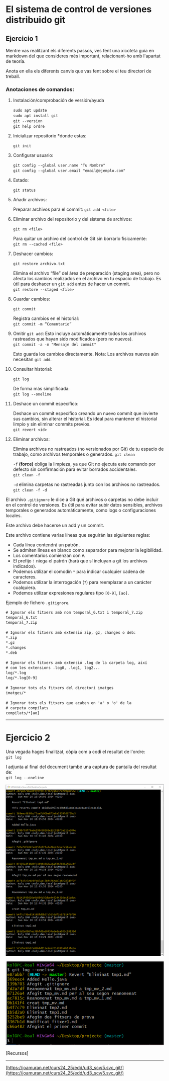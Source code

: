 # El sistema de control de versiones distribuido git

## Ejercicio 1
Mentre vas realitzant els diferents passos, ves fent una xicoteta guía en markdown del que consideres més important, relacionant-ho amb l'apartat de teoría.

Anota en ella els diferents canvis que vas fent sobre el teu directori de treball.

### **Anotaciones de comandos:**

1. Instalación/comprobación de versión/ayuda  

    `sudo apt update`  
    `sudo apt install git`  
    `git --version`  
    `git help ordre`

2. Inicializar repositorio *donde estas:

    `git init`

3. Configurar usuario:

    `git config --global user.name "Tu Nombre"`  
    `git config --global user.email "email@ejemplo.com"`

4. Estado:

    `git status`

5. Añadir archivos:

    Preparar archivos para el commit:
    `git add <file>`

6. Eliminar archivo del repositorio y del sistema de archivos:

    `git rm <file>`
    
    Para quitar un archivo del control de Git sin borrarlo fisicamente:  
    `git rm --cached <file>`

7. Deshacer cambios:

    `git restore archivo.txt`
    
    Elimina el archivo “file” del área de preparación (staging area), pero no afecta los cambios realizados en el archivo en tu espacio de trabajo. Es útil para deshacer un `git add` antes de hacer un commit.  
    `git restore --staged <file>`

8. Guardar cambios:

    `git commit`

    Registra cambios en el historial:  
    `git commit -m “Comentario”`

9. Omitir `git add`:
    Esto incluye automáticamente todos los archivos rastreados que hayan sido modificados (pero no nuevos).  
    `git commit -a -m "Mensaje del commit"`  

    Esto guarda los cambios directamente. Nota: Los archivos nuevos aún necesitan `git add`.  

10. Consultar historial:

    `git log`

    De forma más simplificada:  
    `git log --oneline`

11. Deshace un commit específico:

    Deshace un commit específico creando un nuevo commit que invierte sus cambios, sin alterar el historial. Es ideal para mantener el historial limpio y sin eliminar commits previos.  
    `git revert <id>`

12. Eliminar archivos:

    Elimina archivos no rastreados (no versionados por Git) de tu espacio de trabajo, como archivos temporales o generados.
    `git clean`

    `-f` **(force)** obliga la limpieza, ya que Git no ejecuta este comando por defecto sin confirmación para evitar borrados accidentales.  
    `git clean -f`

    `-d`  elimina carpetas no rastreadas junto con los archivos no rastreados.  
    `git clean -f -d`


El archivo `.gitignore` le dice a Git qué archivos o carpetas no debe incluir en el control de versiones. Es útil para evitar subir datos sensibles, archivos temporales o generados automáticamente, como logs o configuraciones locales.

Este archivo debe hacerse un add y un commit.

Este archivo contiene varias líneas que seguirán las siguientes reglas:

* Cada línea contendrá un patrón.
* Se admiten líneas en blanco como separador para mejorar la legibilidad.
* Los comentarios comienzan con `#`.
* El prefijo `!` niega el patrón (hará que sí incluyan a git los archivos indicados).
* Podemos utilizar el comodín `*` para indicar cualquier cadena de caracteres.
* Podemos utilizar la interrogación (`?`) para reemplazar a un carácter cualquiera.
* Podemos utilizar expresiones regulares tipo `[0-9]`, `[ao]`.

Ejemplo de fichero `.gitignore`.

```
# Ignorar els fitxers amb nom temporal_6.txt i temporal_7.zip
temporal_6.txt
temporal_7.zip

# Ignorar els fitxers amb extensió zip, gz, changes o deb:
*.zip
*.gz
*.changes
*.deb

# Ignorar els fitxers amb extensió .log de la carpeta log, així
# com les extensions .log0, .log1, log2...
log/*.log
log/*.log[0-9]

# Ignorar tots els fitxers del directori imatges
imatges/*

# Ignorar tots els fitxers que acaben en 'a' o 'o' de la 
# carpeta compilats
compilats/*[ao]
```

------

# **Ejercicio 2**
Una vegada hages finalitzat, còpia com a codi el resultat de l'ordre:  
`git log`

I adjunta al final del document també una captura de pantalla del resultat de:  
`git log --oneline`

![imagen01](../Media/T3/T3Ac01-001.png)

![imagen01](../Media/T3/T3Ac01-002.png)

[Recursos]

-----

[https://joamuran.net/curs24_25/edd/ud3_scv/5.svc_git/](https://joamuran.net/curs24_25/edd/ud3_scv/5.svc_git/)
